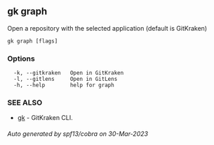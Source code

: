 ## gk graph

Open a repository with the selected application (default is GitKraken)

```
gk graph [flags]
```

### Options

```
  -k, --gitkraken   Open in GitKraken
  -l, --gitlens     Open in GitLens
  -h, --help        help for graph
```

### SEE ALSO

* [gk](gk.md)	 - GitKraken CLI.

###### Auto generated by spf13/cobra on 30-Mar-2023
